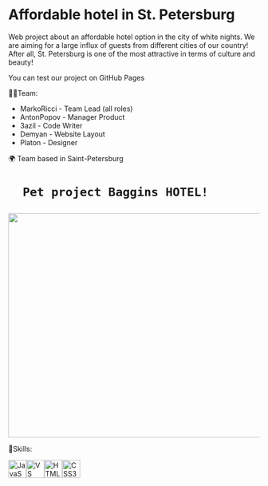 # Affordable hotel in St. Petersburg
Web project about an affordable hotel option in the city of white nights.
We are aiming for a large influx of guests from different cities of our country!
After all, St. Petersburg is one of the most attractive in terms of culture and beauty!

 You can test our project on GitHub Pages

🙋‍♂️Team:

- MarkoRicci - Team Lead (all roles)
- AntonPopov - Manager Product
- 3azil - Code Writer
- Demyan - Website Layout
- Platon - Designer
  
🌍  Team based in Saint-Petersburg

<h1>
  
      Pet project Baggins HOTEL!
    
  </h1>
  
 <div>
    <img src="https://avatars.mds.yandex.net/get-altay/10700016/2a0000018a323abeb8adac3f41fe1bafd343/XXXL" width="800" height="450"/>
  </div>

💯Skills: <p align="left">
<a href="https://developer.mozilla.org/en-US/docs/Web/JavaScript" target="_blank" rel="noreferrer"><img src="https://raw.githubusercontent.com/danielcranney/readme-generator/main/public/icons/skills/javascript-colored.svg" width="36" height="36" alt="JavaScript" /></a><a href="https://code.visualstudio.com/" target="_blank" rel="noreferrer"><img src="https://raw.githubusercontent.com/danielcranney/readme-generator/main/public/icons/skills/visualstudiocode.svg" width="36" height="36" alt="VS Code" /></a><a href="https://developer.mozilla.org/en-US/docs/Glossary/HTML5" target="_blank" rel="noreferrer"><img src="https://raw.githubusercontent.com/danielcranney/readme-generator/main/public/icons/skills/html5-colored.svg" width="36" height="36" alt="HTML5" /></a><a href="https://www.w3.org/TR/CSS/#css" target="_blank" rel="noreferrer"><img src="https://raw.githubusercontent.com/danielcranney/readme-generator/main/public/icons/skills/css3-colored.svg" width="36" height="36" alt="CSS3" />
                    </p>
                    
